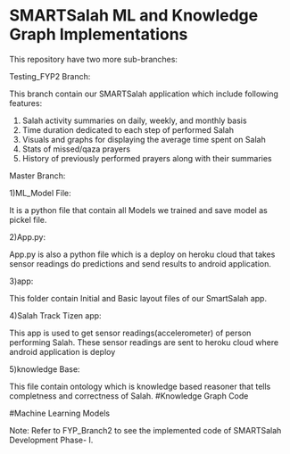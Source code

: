 # SMARTSalah ML and Knowledge Graph Implementations

This repository have two more sub-branches:

Testing_FYP2 Branch:

This branch contain our SMARTSalah application which include following features:
1. Salah activity summaries on daily, weekly, and monthly basis
2. Time duration dedicated to each step of performed Salah
3. Visuals and graphs for displaying the average time spent on Salah
4. Stats of missed/qaza prayers
5. History of previously performed prayers along with their summaries

Master Branch:

1)ML_Model File:

It is a python file that contain all Models we trained and save model as pickel file.

2)App.py:

App.py is also a python file which is a deploy on heroku cloud that takes sensor readings do predictions and send results to android application.

3)app:

This folder contain Initial and Basic layout files of our SmartSalah app.

4)Salah Track Tizen app:

This app is used to get sensor readings(accelerometer) of person performing Salah. These sensor readings are sent to heroku cloud where android application is deploy

5)knowledge Base:

This file contain ontology which is knowledge based reasoner that tells completness and correctness of Salah.
#Knowledge Graph Code

#Machine Learning Models

Note: Refer to FYP_Branch2 to see the implemented code of SMARTSalah Development Phase- I. 

